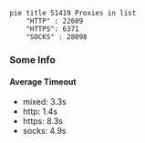 
```mermaid
pie title 51419 Proxies in list
    "HTTP" : 22609
    "HTTPS": 6371
    "SOCKS" : 28098
```

### Some Info
#### Average Timeout

- mixed: 3.3s
- http: 1.4s
- https: 8.3s
- socks: 4.9s